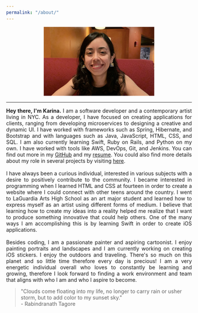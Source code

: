 ```yaml
---
permalink: "/about/"
---
```


<center>
  <center><img src="/assets/images/about_me.jpg" width="300"></center><hr>
  <p align="justify">
    <b>Hey there, I'm Karina.</b> I am a software developer and a contemporary artist living in NYC. As a developer, I have focused on creating applications for clients, ranging from developing microservices to designing a creative and dynamic UI. I have worked with frameworks such as Spring, Hibernate, and Bootstrap and with languages such as Java, JavaScript, HTML, CSS, and SQL. I am also currently learning Swift, Ruby on Rails, and Python on my own. I have worked with tools like AWS, DevOps, Git, and Jenkins. You can find out more in my <a href="https://github.com/kmacancela" target="_blank">GitHub</a> and my <a href="/assets/docs/Karina%20Macancela%20-%20Resume.pdf" target="_blank">resume</a>. You could also find more details about my role in several projects by visiting <a href="/assets/docs/Karina%20Macancela%20-%20Projects.pdf" target="_blank">here</a>.
    <br><br>
    I have always been a curious individual, interested in various subjects with a desire to positively contribute to the community. I became interested in programming when I learned HTML and CSS at fourteen in order to create a website where I could connect with other teens around the country. I went to LaGuardia Arts High School as an art major student and learned how to express myself as an artist using different forms of medium. I believe that learning how to create my ideas into a reality helped me realize that I want to produce something innovative that could help others. One of the many ways I am accomplishing this is by learning Swift in order to create iOS applications.
    <br><br>
    Besides coding, I am a passionate painter and aspiring cartoonist. I enjoy painting portraits and landscapes and I am currently working on creating iOS stickers. I enjoy the outdoors and traveling. There's so much on this planet and so little time therefore every day is precious! I am a very energetic individual overall who loves to constantly be learning and growing, therefore I look forward to finding a work environment and team that aligns with who I am and who I aspire to become.
</center>
    <p>
    <blockquote>
      "Clouds come floating into my life, no longer to carry rain or usher storm, but to add color to my sunset sky." <br>- Rabindranath Tagore
    </blockquote>
  </p>
